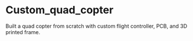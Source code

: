 # Custom_quad_copter
Built a quad copter from scratch with custom flight controller, PCB, and 3D printed frame.
